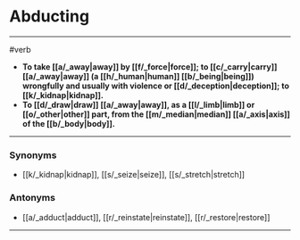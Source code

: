 # Abducting
---
#verb
- **To take [[a/_away|away]] by [[f/_force|force]]; to [[c/_carry|carry]] [[a/_away|away]] (a [[h/_human|human]] [[b/_being|being]]) wrongfully and usually with violence or [[d/_deception|deception]]; to [[k/_kidnap|kidnap]].**
- **To [[d/_draw|draw]] [[a/_away|away]], as a [[l/_limb|limb]] or [[o/_other|other]] part, from the [[m/_median|median]] [[a/_axis|axis]] of the [[b/_body|body]].**
---
### Synonyms
- [[k/_kidnap|kidnap]], [[s/_seize|seize]], [[s/_stretch|stretch]]
### Antonyms
- [[a/_adduct|adduct]], [[r/_reinstate|reinstate]], [[r/_restore|restore]]
---
